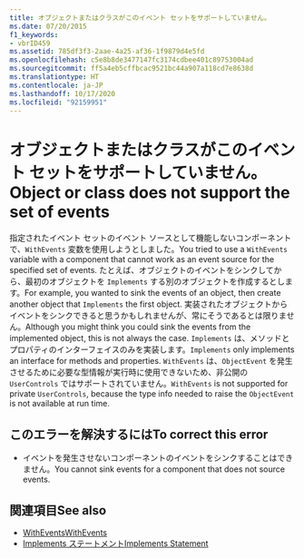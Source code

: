 ```yaml
---
title: オブジェクトまたはクラスがこのイベント セットをサポートしていません。
ms.date: 07/20/2015
f1_keywords:
- vbrID459
ms.assetid: 785df3f3-2aae-4a25-af36-1f9879d4e5fd
ms.openlocfilehash: c5e8b8de3477147fc3174cdbee401c89753004ad
ms.sourcegitcommit: ff5a4eb5cffbcac9521bc44a907a118cd7e8638d
ms.translationtype: HT
ms.contentlocale: ja-JP
ms.lasthandoff: 10/17/2020
ms.locfileid: "92159951"
---
```

# <a name="object-or-class-does-not-support-the-set-of-events"></a><span data-ttu-id="1e4fe-102">オブジェクトまたはクラスがこのイベント セットをサポートしていません。</span><span class="sxs-lookup"><span data-stu-id="1e4fe-102">Object or class does not support the set of events</span></span>

<span data-ttu-id="1e4fe-103">指定されたイベント セットのイベント ソースとして機能しないコンポーネントで、`WithEvents` 変数を使用しようとしました。</span><span class="sxs-lookup"><span data-stu-id="1e4fe-103">You tried to use a `WithEvents` variable with a component that cannot work as an event source for the specified set of events.</span></span> <span data-ttu-id="1e4fe-104">たとえば、オブジェクトのイベントをシンクしてから、最初のオブジェクトを `Implements` する別のオブジェクトを作成するとします。</span><span class="sxs-lookup"><span data-stu-id="1e4fe-104">For example, you wanted to sink the events of an object, then create another object that `Implements` the first object.</span></span> <span data-ttu-id="1e4fe-105">実装されたオブジェクトからイベントをシンクできると思うかもしれませんが、常にそうであるとは限りません。</span><span class="sxs-lookup"><span data-stu-id="1e4fe-105">Although you might think you could sink the events from the implemented object, this is not always the case.</span></span> <span data-ttu-id="1e4fe-106">`Implements` は、メソッドとプロパティのインターフェイスのみを実装します。</span><span class="sxs-lookup"><span data-stu-id="1e4fe-106">`Implements` only implements an interface for methods and properties.</span></span> <span data-ttu-id="1e4fe-107">`WithEvents` は、`ObjectEvent` を発生させるために必要な型情報が実行時に使用できないため、非公開の `UserControls` ではサポートされていません。</span><span class="sxs-lookup"><span data-stu-id="1e4fe-107">`WithEvents` is not supported for private `UserControls`, because the type info needed to raise the `ObjectEvent` is not available at run time.</span></span>

## <a name="to-correct-this-error"></a><span data-ttu-id="1e4fe-108">このエラーを解決するには</span><span class="sxs-lookup"><span data-stu-id="1e4fe-108">To correct this error</span></span>

- <span data-ttu-id="1e4fe-109">イベントを発生させないコンポーネントのイベントをシンクすることはできません。</span><span class="sxs-lookup"><span data-stu-id="1e4fe-109">You cannot sink events for a component that does not source events.</span></span>

## <a name="see-also"></a><span data-ttu-id="1e4fe-110">関連項目</span><span class="sxs-lookup"><span data-stu-id="1e4fe-110">See also</span></span>

- [<span data-ttu-id="1e4fe-111">WithEvents</span><span class="sxs-lookup"><span data-stu-id="1e4fe-111">WithEvents</span></span>](../modifiers/withevents.md)
- [<span data-ttu-id="1e4fe-112">Implements ステートメント</span><span class="sxs-lookup"><span data-stu-id="1e4fe-112">Implements Statement</span></span>](../statements/implements-statement.md)
